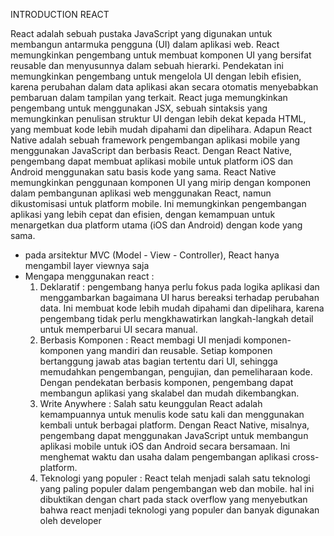 INTRODUCTION REACT

React adalah sebuah pustaka JavaScript yang digunakan untuk membangun antarmuka pengguna (UI) dalam aplikasi web. React memungkinkan pengembang untuk membuat komponen UI yang bersifat reusable dan menyusunnya dalam sebuah hierarki. Pendekatan ini memungkinkan pengembang untuk mengelola UI dengan lebih efisien, karena perubahan dalam data aplikasi akan secara otomatis menyebabkan pembaruan dalam tampilan yang terkait. React juga memungkinkan pengembang untuk menggunakan JSX, sebuah sintaksis yang memungkinkan penulisan struktur UI dengan lebih dekat kepada HTML, yang membuat kode lebih mudah dipahami dan dipelihara.
Adapun React Native adalah sebuah framework pengembangan aplikasi mobile yang menggunakan JavaScript dan berbasis React. Dengan React Native, pengembang dapat membuat aplikasi mobile untuk platform iOS dan Android menggunakan satu basis kode yang sama. React Native memungkinkan penggunaan komponen UI yang mirip dengan komponen dalam pembangunan aplikasi web menggunakan React, namun dikustomisasi untuk platform mobile. Ini memungkinkan pengembangan aplikasi yang lebih cepat dan efisien, dengan kemampuan untuk menargetkan dua platform utama (iOS dan Android) dengan kode yang sama.

- pada arsitektur MVC (Model - View - Controller), React hanya mengambil layer viewnya saja
- Mengapa menggunakan react :
  1. Deklaratif : pengembang hanya perlu fokus pada logika aplikasi dan menggambarkan bagaimana UI harus bereaksi terhadap perubahan data. Ini membuat kode lebih mudah dipahami dan dipelihara, karena pengembang tidak perlu mengkhawatirkan langkah-langkah detail untuk memperbarui UI secara manual.
  2. Berbasis Komponen : React membagi UI menjadi komponen-komponen yang mandiri dan reusable. Setiap komponen bertanggung jawab atas bagian tertentu dari UI, sehingga memudahkan pengembangan, pengujian, dan pemeliharaan kode. Dengan pendekatan berbasis komponen, pengembang dapat membangun aplikasi yang skalabel dan mudah dikembangkan.
  3. Write Anywhere : Salah satu keunggulan React adalah kemampuannya untuk menulis kode satu kali dan menggunakan kembali untuk berbagai platform. Dengan React Native, misalnya, pengembang dapat menggunakan JavaScript untuk membangun aplikasi mobile untuk iOS dan Android secara bersamaan. Ini menghemat waktu dan usaha dalam pengembangan aplikasi cross-platform.
  4. Teknologi yang populer : React telah menjadi salah satu teknologi yang paling populer dalam pengembangan web dan mobile. hal ini dibuktikan dengan chart pada stack overflow yang menyebutkan bahwa react menjadi teknologi yang populer dan banyak digunakan oleh developer
     

